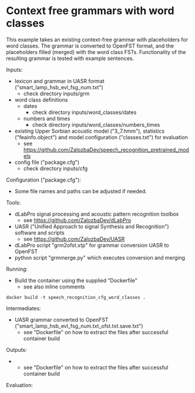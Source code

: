 # Context free grammars with word classes

This example takes an existing context-free grammar with placeholders for word classes. The grammar is
converted to OpenFST format, and the placeholders filled (merged) with the word class FSTs. Functionality
of the resulting grammar is tested with example sentences.

Inputs:

* lexicon and grammar in UASR format ("smart_lamp_hsb_evl_fsg_num.txt")
    * check directory inputs/grm
* word class definitions
    * dates
        * check directory inputs/word_classes/dates
    * numbers and times
        * check directory inputs/word_classes/numbers_times 
* existing Upper Sorbian acoustic model ("3_7.hmm"), statistics ("feainfo.object") and model configuration ("classes.txt") for evaluation
    * see https://github.com/ZalozbaDev/speech_recognition_pretrained_models
* config file ("package.cfg")
    * check directory inputs/cfg

Configuration ("package.cfg"):

* Some file names and paths can be adjusted if needed.
    
Tools:

* dLabPro signal processing and acoustic pattern recognition toolbox
    * see https://github.com/ZalozbaDev/dLabPro
* UASR ("Unified Approach to signal Synthesis and Recognition") software and scripts
    * see https://github.com/ZalozbaDev/UASR
* dLabPro script "grm2ofst.xtp" for grammar conversion UASR to OpenFST
* python script "grmmerge.py" which executes conversion and merging
    
Running:

* Build the container using the supplied "Dockerfile"
    * see also inline comments
    
```console
docker build -t speech_recognition_cfg_word_classes .
```

Intermediates:

* UASR grammar converted to OpenFST ("smart_lamp_hsb_evl_fsg_num.txt_ofst.txt.save.txt")
    * see "Dockerfile" on how to extract the files after successful container build

Outputs:

* 
	* see "Dockerfile" on how to extract the files after successful container build

Evaluation:

